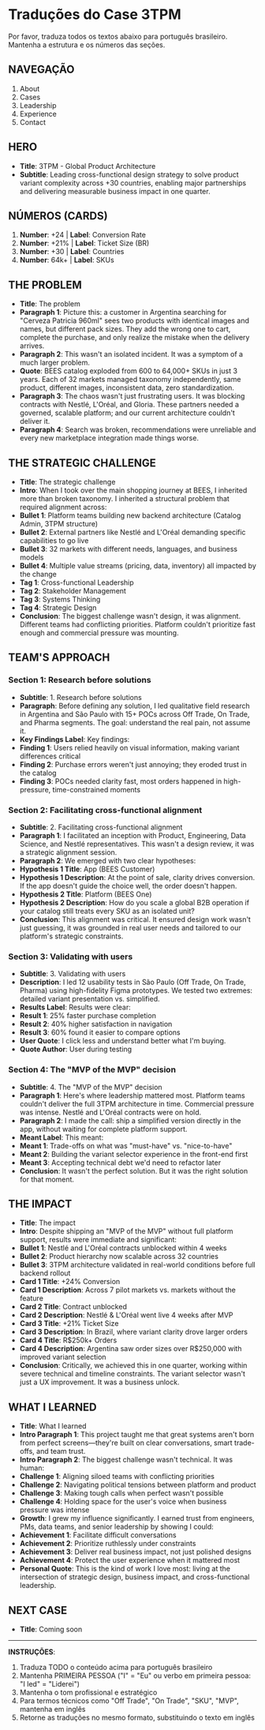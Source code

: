 # Traduções do Case 3TPM

Por favor, traduza todos os textos abaixo para português brasileiro. Mantenha a estrutura e os números das seções.

## NAVEGAÇÃO
1. About
2. Cases
3. Leadership
4. Experience
5. Contact

## HERO
- **Title**: 3TPM - Global Product Architecture
- **Subtitle**: Leading cross-functional design strategy to solve product variant complexity across +30 countries, enabling major partnerships and delivering measurable business impact in one quarter.

## NÚMEROS (CARDS)
1. **Number**: +24 | **Label**: Conversion Rate
2. **Number**: +21% | **Label**: Ticket Size (BR)
3. **Number**: +30 | **Label**: Countries
4. **Number**: 64k+ | **Label**: SKUs

## THE PROBLEM
- **Title**: The problem
- **Paragraph 1**: Picture this: a customer in Argentina searching for "Cerveza Patricia 960ml" sees two products with identical images and names, but different pack sizes. They add the wrong one to cart, complete the purchase, and only realize the mistake when the delivery arrives.
- **Paragraph 2**: This wasn't an isolated incident. It was a symptom of a much larger problem.
- **Quote**: BEES catalog exploded from 600 to 64,000+ SKUs in just 3 years. Each of 32 markets managed taxonomy independently, same product, different images, inconsistent data, zero standardization.
- **Paragraph 3**: The chaos wasn't just frustrating users. It was blocking contracts with Nestlé, L'Oréal, and Gloria. These partners needed a governed, scalable platform; and our current architecture couldn't deliver it.
- **Paragraph 4**: Search was broken, recommendations were unreliable and every new marketplace integration made things worse.

## THE STRATEGIC CHALLENGE
- **Title**: The strategic challenge
- **Intro**: When I took over the main shopping journey at BEES, I inherited more than broken taxonomy. I inherited a structural problem that required alignment across:
- **Bullet 1**: Platform teams building new backend architecture (Catalog Admin, 3TPM structure)
- **Bullet 2**: External partners like Nestlé and L'Oréal demanding specific capabilities to go live
- **Bullet 3**: 32 markets with different needs, languages, and business models
- **Bullet 4**: Multiple value streams (pricing, data, inventory) all impacted by the change
- **Tag 1**: Cross-functional Leadership
- **Tag 2**: Stakeholder Management
- **Tag 3**: Systems Thinking
- **Tag 4**: Strategic Design
- **Conclusion**: The biggest challenge wasn't design, it was alignment. Different teams had conflicting priorities. Platform couldn't prioritize fast enough and commercial pressure was mounting.

## TEAM'S APPROACH

### Section 1: Research before solutions
- **Subtitle**: 1. Research before solutions
- **Paragraph**: Before defining any solution, I led qualitative field research in Argentina and São Paulo with 15+ POCs across Off Trade, On Trade, and Pharma segments. The goal: understand the real pain, not assume it.
- **Key Findings Label**: Key findings:
- **Finding 1**: Users relied heavily on visual information, making variant differences critical
- **Finding 2**: Purchase errors weren't just annoying; they eroded trust in the catalog
- **Finding 3**: POCs needed clarity fast, most orders happened in high-pressure, time-constrained moments

### Section 2: Facilitating cross-functional alignment
- **Subtitle**: 2. Facilitating cross-functional alignment
- **Paragraph 1**: I facilitated an inception with Product, Engineering, Data Science, and Nestlé representatives. This wasn't a design review, it was a strategic alignment session.
- **Paragraph 2**: We emerged with two clear hypotheses:
- **Hypothesis 1 Title**: App (BEES Customer)
- **Hypothesis 1 Description**: At the point of sale, clarity drives conversion. If the app doesn't guide the choice well, the order doesn't happen.
- **Hypothesis 2 Title**: Platform (BEES One)
- **Hypothesis 2 Description**: How do you scale a global B2B operation if your catalog still treats every SKU as an isolated unit?
- **Conclusion**: This alignment was critical. It ensured design work wasn't just guessing, it was grounded in real user needs and tailored to our platform's strategic constraints.

### Section 3: Validating with users
- **Subtitle**: 3. Validating with users
- **Description**: I led 12 usability tests in São Paulo (Off Trade, On Trade, Pharma) using high-fidelity Figma prototypes. We tested two extremes: detailed variant presentation vs. simplified.
- **Results Label**: Results were clear:
- **Result 1**: 25% faster purchase completion
- **Result 2**: 40% higher satisfaction in navigation
- **Result 3**: 60% found it easier to compare options
- **User Quote**: I click less and understand better what I'm buying.
- **Quote Author**: User during testing

### Section 4: The "MVP of the MVP" decision
- **Subtitle**: 4. The "MVP of the MVP" decision
- **Paragraph 1**: Here's where leadership mattered most. Platform teams couldn't deliver the full 3TPM architecture in time. Commercial pressure was intense. Nestlé and L'Oréal contracts were on hold.
- **Paragraph 2**: I made the call: ship a simplified version directly in the app, without waiting for complete platform support.
- **Meant Label**: This meant:
- **Meant 1**: Trade-offs on what was "must-have" vs. "nice-to-have"
- **Meant 2**: Building the variant selector experience in the front-end first
- **Meant 3**: Accepting technical debt we'd need to refactor later
- **Conclusion**: It wasn't the perfect solution. But it was the right solution for that moment.

## THE IMPACT
- **Title**: The impact
- **Intro**: Despite shipping an "MVP of the MVP" without full platform support, results were immediate and significant:
- **Bullet 1**: Nestlé and L'Oréal contracts unblocked within 4 weeks
- **Bullet 2**: Product hierarchy now scalable across 32 countries
- **Bullet 3**: 3TPM architecture validated in real-world conditions before full backend rollout
- **Card 1 Title**: +24% Conversion
- **Card 1 Description**: Across 7 pilot markets vs. markets without the feature
- **Card 2 Title**: Contract unblocked
- **Card 2 Description**: Nestlé & L'Oréal went live 4 weeks after MVP
- **Card 3 Title**: +21% Ticket Size
- **Card 3 Description**: In Brazil, where variant clarity drove larger orders
- **Card 4 Title**: R$250k+ Orders
- **Card 4 Description**: Argentina saw order sizes over R$250,000 with improved variant selection
- **Conclusion**: Critically, we achieved this in one quarter, working within severe technical and timeline constraints. The variant selector wasn't just a UX improvement. It was a business unlock.

## WHAT I LEARNED
- **Title**: What I learned
- **Intro Paragraph 1**: This project taught me that great systems aren't born from perfect screens—they're built on clear conversations, smart trade-offs, and team trust.
- **Intro Paragraph 2**: The biggest challenge wasn't technical. It was human:
- **Challenge 1**: Aligning siloed teams with conflicting priorities
- **Challenge 2**: Navigating political tensions between platform and product
- **Challenge 3**: Making tough calls when perfect wasn't possible
- **Challenge 4**: Holding space for the user's voice when business pressure was intense
- **Growth**: I grew my influence significantly. I earned trust from engineers, PMs, data teams, and senior leadership by showing I could:
- **Achievement 1**: Facilitate difficult conversations
- **Achievement 2**: Prioritize ruthlessly under constraints
- **Achievement 3**: Deliver real business impact, not just polished designs
- **Achievement 4**: Protect the user experience when it mattered most
- **Personal Quote**: This is the kind of work I love most: living at the intersection of strategic design, business impact, and cross-functional leadership.

## NEXT CASE
- **Title**: Coming soon

---

**INSTRUÇÕES**:
1. Traduza TODO o conteúdo acima para português brasileiro
2. Mantenha PRIMEIRA PESSOA ("I" = "Eu" ou verbo em primeira pessoa: "I led" = "Liderei")
3. Mantenha o tom profissional e estratégico
4. Para termos técnicos como "Off Trade", "On Trade", "SKU", "MVP", mantenha em inglês
5. Retorne as traduções no mesmo formato, substituindo o texto em inglês
